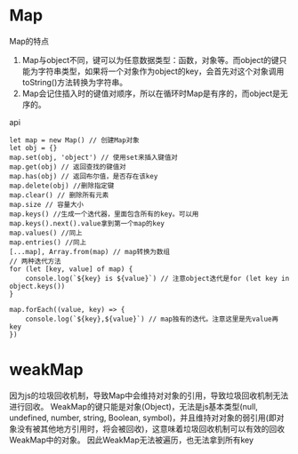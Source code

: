 # Map

Map的特点
1. Map与object不同，键可以为任意数据类型：函数，对象等。而object的键只能为字符串类型，如果将一个对象作为object的key，会首先对这个对象调用toString()方法转换为字符串。
2. Map会记住插入时的键值对顺序，所以在循环时Map是有序的，而object是无序的。

api
```
let map = new Map() // 创建Map对象
let obj = {}
map.set(obj, 'object') // 使用set来插入键值对
map.get(obj) // 返回查找的键值对
map.has(obj) // 返回布尔值，是否存在该key
map.delete(obj) //删除指定键
map.clear() // 删除所有元素
map.size // 容量大小
map.keys() //生成一个迭代器，里面包含所有的key。可以用map.keys().next().value拿到第一个map的key
map.values() //同上
map.entries() //同上
[...map], Array.from(map) // map转换为数组
// 两种迭代方法
for (let [key, value] of map) {
    console.log(`${key} is ${value}`) // 注意object迭代是for (let key in object.keys())
}

map.forEach((value, key) => {
    console.log(`${key},${value}`) // map独有的迭代。注意这里是先value再key
})
```

# weakMap

因为js的垃圾回收机制，导致Map中会维持对对象的引用，导致垃圾回收机制无法进行回收。
WeakMap的键只能是对象(Object)，无法是js基本类型(null, undefined, number, string, Boolean, symbol)，并且维持对对象的弱引用(即对象没有被其他地方引用时，将会被回收)，这意味着垃圾回收机制可以有效的回收WeakMap中的对象。
因此WeakMap无法被遍历，也无法拿到所有key